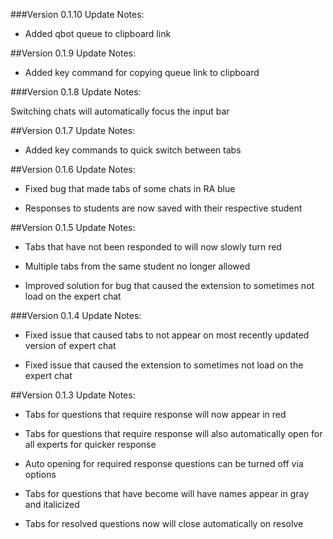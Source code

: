 ###Version 0.1.10 Update Notes:

- Added qbot queue to clipboard link

##Version 0.1.9 Update Notes:

- Added key command for copying queue link to clipboard

###Version 0.1.8 Update Notes:

Switching chats will automatically focus the input bar

##Version 0.1.7 Update Notes:

 - Added key commands to quick switch between tabs

##Version 0.1.6 Update Notes:

- Fixed bug that made tabs of some chats in RA blue

- Responses to students are now saved with their respective student

##Version 0.1.5 Update Notes:

- Tabs that have not been responded to will now slowly turn red

- Multiple tabs from the same student no longer allowed

- Improved solution for bug that caused the extension to sometimes not load on the expert chat 

###Version 0.1.4 Update Notes:

- Fixed issue that caused tabs to not appear on most recently updated version of expert chat

- Fixed issue that caused the extension to sometimes not load on the expert chat 

##Version 0.1.3 Update Notes:

- Tabs for questions that require response will now appear in red

- Tabs for questions that require response will also automatically open for all experts for quicker response

- Auto opening for required response questions can be turned off via options

- Tabs for questions that have become will have names appear in gray and italicized

- Tabs for resolved questions now will close automatically on resolve 